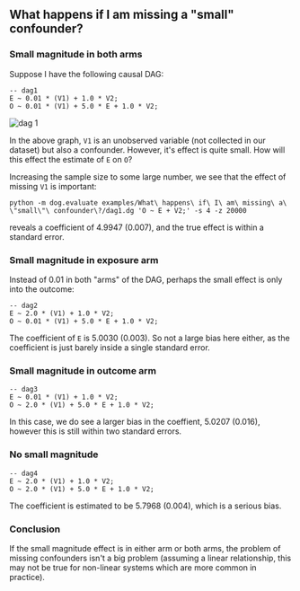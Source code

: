 

## What happens if I am missing a "small" confounder?

### Small magnitude in both arms 

Suppose I have the following causal DAG:

```
-- dag1
E ~ 0.01 * (V1) + 1.0 * V2;
O ~ 0.01 * (V1) + 5.0 * E + 1.0 * V2;
```

![dag 1](https://raw.github.com/CamDavidsonPilon/dog/blob/master/examples/What%20happens%20if%20I%20am%20missing%20a%20%22small%22%20confounder%3F/dag1.png)

In the above graph, `V1` is an unobserved variable (not collected in our dataset) but also a confounder. However, it's effect is quite small. How will this effect the estimate of `E` on `O`?

Increasing the sample size to some large number, we see that the effect of missing `V1` is important:
```
python -m dog.evaluate examples/What\ happens\ if\ I\ am\ missing\ a\ \"small\"\ confounder\?/dag1.dg 'O ~ E + V2;' -s 4 -z 20000
```
reveals a coefficient of 4.9947 (0.007), and the true effect is within a standard error. 

### Small magnitude in exposure arm

Instead of 0.01 in both "arms" of the DAG, perhaps the small effect is only into the outcome:

``` 
-- dag2
E ~ 2.0 * (V1) + 1.0 * V2;
O ~ 0.01 * (V1) + 5.0 * E + 1.0 * V2;
```

The coefficient of `E` is 5.0030 (0.003). So not a large bias here either, as the coefficient is just barely inside a single standard error. 

### Small magnitude in outcome arm
``` 
-- dag3
E ~ 0.01 * (V1) + 1.0 * V2;
O ~ 2.0 * (V1) + 5.0 * E + 1.0 * V2;
```

In this case, we do see a larger bias in the coeffient, 5.0207 (0.016), however this is still within two standard errors. 

### No small magnitude

``` 
-- dag4
E ~ 2.0 * (V1) + 1.0 * V2;
O ~ 2.0 * (V1) + 5.0 * E + 1.0 * V2;
```

The coefficient is estimated to be 5.7968 (0.004), which is a serious bias. 

### Conclusion

If the small magnitude effect is in either arm or both arms, the problem of missing confounders isn't a big problem (assuming a linear relationship, this may not be true for non-linear systems which are more common in practice). 